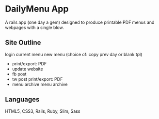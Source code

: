 # DailyMenu App
A rails app (one day a gem) designed to produce printable PDF menus and webpages with a single blow.

## Site Outline
 login
  current menu
  new menu (choice of: copy prev day or blank tpl)
   - print/export: PDF
   - update website
   - fb post
   - tw post
  print/export: PDF
   - menu archive
  menu archive

## Languages
 HTML5, CSS3, Rails, Ruby, Slim, Sass
 
 
